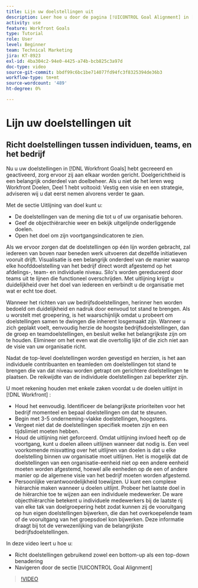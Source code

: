 ```yaml
---
title: Lijn uw doelstellingen uit
description: Leer hoe u door de pagina [!UICONTROL Goal Alignment] in [!DNL &#x200B;  Doelen].
activity: use
feature: Workfront Goals
type: Tutorial
role: User
level: Beginner
team: Technical Marketing
jira: KT-8923
exl-id: 4ba304c2-94e0-4425-a74b-bcb825c3a97d
doc-type: video
source-git-commit: bbdf99c6bc1be714077fd94fc3f8325394de36b3
workflow-type: tm+mt
source-wordcount: '489'
ht-degree: 0%

---
```


# Lijn uw doelstellingen uit

## Richt doelstellingen tussen individuen, teams, en het bedrijf

Nu u uw doelstellingen in [!DNL Workfront Goals] hebt gecreeerd en geactiveerd, zorg ervoor zij aan elkaar worden gericht. Doelgerichtheid is een belangrijk onderdeel van doelbeheer. Als u niet de het leren weg Workfront Doelen, Deel 1 hebt voltooid: Vestig een visie en een strategie, adviseren wij u dat eerst nemen alvorens verder te gaan.

<!--Insert link to LP 1, above -->

Met de sectie Uitlijning van doel kunt u:

* De doelstellingen van de mening die tot u of uw organisatie behoren.
* Geef de objecthiërarchie weer en bekijk uitgelijnde onderliggende doelen.
* Open het doel om zijn voortgangsindicatoren te zien.

Als we ervoor zorgen dat de doelstellingen op één lijn worden gebracht, zal iedereen van boven naar beneden werk uitvoeren dat dezelfde initiatieven vooruit drijft. Visualisatie is een belangrijk onderdeel van de manier waarop elke hoofddoelstelling van het bedrijf direct wordt afgestemd op het afdelings-, team- en individuele niveau. Silo&#39;s worden gereduceerd door teams uit te lijnen die functioneel overschrijden. Met uitlijning krijgt u duidelijkheid over het doel van iedereen en verbindt u de organisatie met wat er echt toe doet.

Wanneer het richten van uw bedrijfsdoelstellingen, herinner hen worden bedoeld om duidelijkheid en nadruk door eenvoud tot stand te brengen. Als u worstelt met groepering, is het waarschijnlijk omdat u probeert om doelstellingen samen te dwingen die inherent losgemaakt zijn. Wanneer u zich geplakt voelt, eenvoudig herzie de hoogste bedrijfsdoelstellingen, dan de groep en teamdoelstellingen, en besluit welke het belangrijkste zijn om te houden. Elimineer om het even wat die overtollig lijkt of die zich niet aan de visie van uw organisatie richt.

Nadat de top-level doelstellingen worden gevestigd en herzien, is het aan individuele contribuanten en teamleden om doelstellingen tot stand te brengen die van dat niveau worden getrapt om gerichtere doelstellingen te plaatsen. De reikwijdte van de individuele doelstellingen zal beperkter zijn.

<!-- Pro-tips graphic -->

U moet rekening houden met enkele zaken voordat u de doelen uitlijnt in [!DNL Workfront] :

* Houd het eenvoudig. Identificeer de belangrijkste prioriteiten voor het bedrijf momenteel en bepaal doelstellingen om dat te steunen.
* Begin met 3-5 onderneming-vlakke doelstellingen, hoogstens.
* Vergeet niet dat de doelstellingen specifiek moeten zijn en een tijdslimiet moeten hebben.
* Houd de uitlijning niet geforceerd. Omdat uitlijning invloed heeft op de voortgang, kunt u doelen alleen uitlijnen wanneer dat nodig is. Een veel voorkomende misvatting over het uitlijnen van doelen is dat u elke doelstelling binnen uw organisatie moet uitlijnen. Het is mogelijk dat de doelstellingen van een organisatie-eenheid niet op een andere eenheid moeten worden afgestemd, hoewel alle eenheden op de een of andere manier op de algemene visie van het bedrijf moeten worden afgestemd.
* Persoonlijke verantwoordelijkheid toewijzen. U kunt een complexe hiërarchie maken wanneer u doelen uitlijnt. Probeer het laatste doel in de hiërarchie toe te wijzen aan een individuele medewerker. De ware objecthiërarchie betekent u individuele medewerkers bij de laatste rij van elke tak van doelgroepering hebt zodat kunnen zij de vooruitgang op hun eigen doelstellingen bijwerken, die dan het overkoepelende team of de vooruitgang van het groepsdoel kon bijwerken. Deze informatie draagt bij tot de verwezenlijking van de belangrijkste bedrijfsdoelstellingen.

In deze video leert u hoe u:

* Richt doelstellingen gebruikend zowel een bottom-up als een top-down benadering
* Navigeren door de sectie [!UICONTROL Goal Alignment]

>[!VIDEO](https://video.tv.adobe.com/v/335195/?quality=12&learn=on&enablevpops=1)
